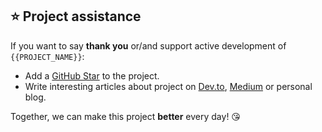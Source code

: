 ## ⭐️ Project assistance

If you want to say **thank you** or/and support active development of `{{PROJECT_NAME}}`:

- Add a [GitHub Star]({{PROJECT_LINK}}) to the project.
- Write interesting articles about project on [Dev.to](https://dev.to/), [Medium](https://medium.com/) or personal blog.

Together, we can make this project **better** every day! 😘